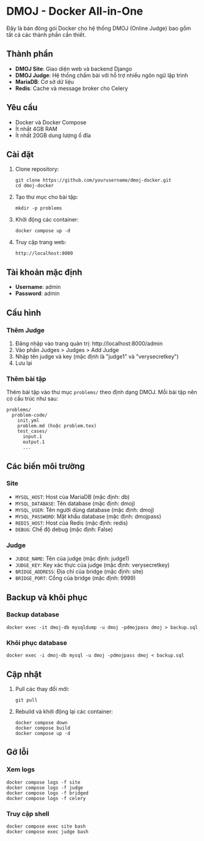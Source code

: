 # DMOJ - Docker All-in-One

Đây là bản đóng gói Docker cho hệ thống DMOJ (Online Judge) bao gồm tất cả các thành phần cần thiết.

## Thành phần

- **DMOJ Site**: Giao diện web và backend Django
- **DMOJ Judge**: Hệ thống chấm bài với hỗ trợ nhiều ngôn ngữ lập trình
- **MariaDB**: Cơ sở dữ liệu
- **Redis**: Cache và message broker cho Celery

## Yêu cầu

- Docker và Docker Compose
- Ít nhất 4GB RAM
- Ít nhất 20GB dung lượng ổ đĩa

## Cài đặt

1. Clone repository:
   ```
   git clone https://github.com/yourusername/dmoj-docker.git
   cd dmoj-docker
   ```

2. Tạo thư mục cho bài tập:
   ```
   mkdir -p problems
   ```

3. Khởi động các container:
   ```
   docker compose up -d
   ```

4. Truy cập trang web:
   ```
   http://localhost:8000
   ```

## Tài khoản mặc định

- **Username**: admin
- **Password**: admin

## Cấu hình

### Thêm Judge

1. Đăng nhập vào trang quản trị: http://localhost:8000/admin
2. Vào phần Judges > Judges > Add Judge
3. Nhập tên judge và key (mặc định là "judge1" và "verysecretkey")
4. Lưu lại

### Thêm bài tập

Thêm bài tập vào thư mục `problems/` theo định dạng DMOJ. Mỗi bài tập nên có cấu trúc như sau:

```
problems/
  problem-code/
    init.yml
    problem.md (hoặc problem.tex)
    test_cases/
      input.1
      output.1
      ...
```

## Các biến môi trường

### Site

- `MYSQL_HOST`: Host của MariaDB (mặc định: db)
- `MYSQL_DATABASE`: Tên database (mặc định: dmoj)
- `MYSQL_USER`: Tên người dùng database (mặc định: dmoj)
- `MYSQL_PASSWORD`: Mật khẩu database (mặc định: dmojpass)
- `REDIS_HOST`: Host của Redis (mặc định: redis)
- `DEBUG`: Chế độ debug (mặc định: False)

### Judge

- `JUDGE_NAME`: Tên của judge (mặc định: judge1)
- `JUDGE_KEY`: Key xác thực của judge (mặc định: verysecretkey)
- `BRIDGE_ADDRESS`: Địa chỉ của bridge (mặc định: site)
- `BRIDGE_PORT`: Cổng của bridge (mặc định: 9999)

## Backup và khôi phục

### Backup database

```
docker exec -it dmoj-db mysqldump -u dmoj -pdmojpass dmoj > backup.sql
```

### Khôi phục database

```
docker exec -i dmoj-db mysql -u dmoj -pdmojpass dmoj < backup.sql
```

## Cập nhật

1. Pull các thay đổi mới:
   ```
   git pull
   ```

2. Rebuild và khởi động lại các container:
   ```
   docker compose down
   docker compose build
   docker compose up -d
   ```

## Gỡ lỗi

### Xem logs

```
docker compose logs -f site
docker compose logs -f judge
docker compose logs -f bridged
docker compose logs -f celery
```

### Truy cập shell

```
docker compose exec site bash
docker compose exec judge bash
``` 